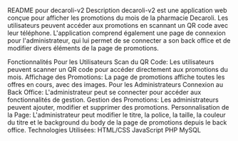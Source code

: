 README pour decaroli-v2
Description
decaroli-v2 est une application web conçue pour afficher les promotions du mois de la pharmacie Decaroli. Les utilisateurs peuvent accéder aux promotions en scannant un QR code avec leur téléphone. 
L'application comprend également une page de connexion pour l'administrateur, qui lui permet de se connecter a son back office et de modifier divers éléments de la page de promotions.

Fonctionnalités
Pour les Utilisateurs
Scan du QR Code: Les utilisateurs peuvent scanner un QR code pour accéder directement aux promotions du mois.
Affichage des Promotions: La page de promotions affiche toutes les offres en cours, avec des images.
Pour les Administrateurs
Connexion au Back Office: L'administrateur peut se connecter pour accéder aux fonctionnalités de gestion.
Gestion des Promotions: Les administrateurs peuvent ajouter, modifier et supprimer des promotions.
Personnalisation de la Page: L'administrateur peut modifier le titre, la police, la taille, la couleur du titre et le background du body de la page de promotions depuis le back office.
Technologies Utilisées:
HTML/CSS
JavaScript
PHP
MySQL
